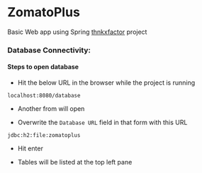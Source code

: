 # ZomatoPlus
Basic Web app using Spring
[thnkxfactor](http://www.thinkxfactor.com/) project

### Database Connectivity:

#### Steps to open database

- Hit the below URL in the browser while the project is running

```
localhost:8080/database
```

- Another from will open

- Overwrite the ``` Database URL ``` field in that form with this URL

```
jdbc:h2:file:zomatoplus
```

- Hit enter

- Tables will be listed at the top left pane

